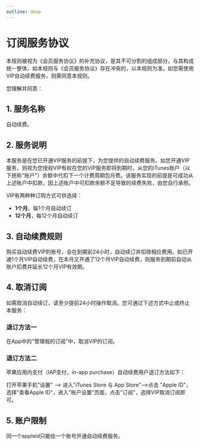 ```yaml
---
outline: deep
---
```


# 订阅服务协议

本规则被视为《会员服务协议》的补充协议，是其不可分割的组成部分，与其构成统一整体，如本规则与《会员服务协议》存在冲突的，以本规则为准。如您需使用VIP自动续费服务，则需同意本规则。

您理解并同意：

## 1. 服务名称

自动续费。

## 2. 服务说明

本服务是在您已开通VIP服务的前提下，为您提供的自动续费服务。如您开通VIP服务，则视为您授权VIP有权在您的VIP服务即将到期时，从您的iTunes账户（以下统称"账户"）余额中代扣下一个计费周期包月费。该服务实现的前提是可成功从上述账户中扣款，因上述账户中可扣款余额不足导致的续费失败，由您自行承担。

VIP有两种种订购方式可供选择：

- **1个月**，每1个月自动续订
- **12个月**，每12个月自动续订

## 3. 自动续费规则

购买自动续费VIP的账号，会在到期前24小时，自动续订并扣除相应费用。如已开通1个月VIP自动续费，在本月又开通了12个月VIP自动续费，则服务到期前自动从账户扣费并延长12个月VIP有效期。

## 4. 取消订阅

如需取消自动续订，请至少提前24小时操作取消。您可通过下述方式中止或终止本服务：

### 退订方法一
在App中的"管理我的订阅"中，取消VIP的订阅。

### 退订方法二
苹果应用内支付（IAP支付，in-app purchase）自动续费用户退订方法如下： 

打开苹果手机"设置" --> 进入"iTunes Store 与 App Store"-->点击 "Apple ID"，选择"查看Apple ID"，进入"账户设置"页面，点击"订阅"，选择VIP取消订阅即可。

## 5. 账户限制

同一个appleid只能给一个账号开通自动续费服务。